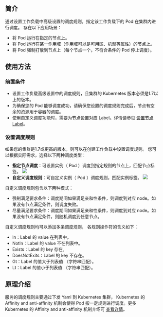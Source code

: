 ## 简介

通过设置工作负载中高级设置的调度规则，指定该工作负载下的 Pod 在集群内进行调度。 存在以下应用场景：
- 将 Pod  运行在指定的节点上。
- 将 Pod  运行在某一作用域（作用域可以是可用区、机型等属性）的节点上。
- 将 Pod  强制打散到节点上（每个节点一个，不符合条件的 Pod 停止调度）。

## 使用方法

### 前置条件

- 设置工作负载高级设置中的调度规则，且集群的 Kubernetes 版本必须是1.7以上的版本。
- 为确保您的 Pod 能够调度成功，请确保您设置的调度规则完成后，节点有空余的资源用于容器的调度。
- 使用自定义调度功能时，需要为节点设置对应 Label。详情请参见 [设置节点 Label](https://intl.cloud.tencent.com/document/product/457/30657)。

### 设置调度规则

如果您的集群是1.7或更高的版本，则可以在创建工作负载中设置调度规则。
您可以根据实际需求，选择以下两种调度类型：

- **指定节点调度**：可设置实例（ Pod ）调度到指定规则的节点上，匹配节点标签。
![](https://main.qcloudimg.com/raw/d999b561e17200605ed662f9fb427b33.png)
- **自定义调度规则**：可自定义实例（ Pod ）调度规则，匹配实例标签。
![](https://main.qcloudimg.com/raw/8dc1bb38e4b982de9124eb0f9188359d.png)

自定义调度规则包含以下两种模式：
- 强制满足要求条件：调度期间如果满足亲和性条件，则调度到对应 node。如果没有节点满足条件，则调度失败。
- 尽量满足要求条件：调度期间如果满足亲和性条件，则调度到对应 node。如果没有节点满足条件，则随机调度到任意节点。

自定义调度规则均可以添加多条调度规则， 各规则操作符的含义如下：
- In：Label 的 value 在列表中。
- NotIn：Label 的 value 不在列表中。
- Exists：Label 的 key 存在。
- DoesNotExits：Label 的 key 不存在。
- Gt：Label 的值大于列表值 （字符串匹配）。
- Lt：Label 的值小于列表值 （字符串匹配）。

## 原理介绍

服务的调度规则主要通过下发 Yaml 到 Kubernetes 集群， Kubernetes 的 Affinity and anti-affinity 机制会使得 Pod 按一定规则进行调度。更多 Kubernetes 的 Affinity and anti-affinity 机制介绍可 [查看详情](https://kubernetes.io/docs/concepts/scheduling-eviction/assign-pod-node/#affinity-and-anti-affinity)。


